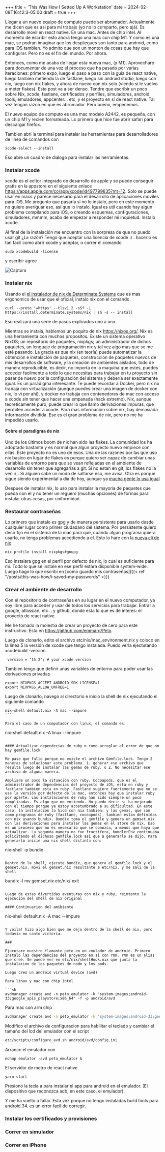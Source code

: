 +++
title = 'This Was How I Setted Up A Workstation'
date = 2024-02-08T16:42:3-05:00
draft = true
+++

Llegar a un nuevo equipo de computo puede ser abrumador. Actualmente me dicen que es asi para mi trabajo (yo no lo comparto, pero ajá). Es desarrollo movil en react native. En una mac. Antes de chip intel. Al momento de escribir esto ahora tengo una mac con chip M1. Y como es una mac, se podran imaginar que los despliegues son tanto para android, como para iOS tambien. Yo admito que son un monton de cosas que hay que configurar. Pero no es el fin del mundo. Por ahora.

Entonces, como me acaba de llegar esta nueva mac, (y M1). Aprovechare para documentar de una vez el proceso que ha pasado por varias iteraciones: primero expo, luego el paso a paso con la guia de react native, luego tambien metiendo la de fastlane, luego sin android studio, luego con nix, luego con nix flakes, y ahora de nuevo con nix solo (viendo si le vuelvo a meter flakes). Este post va a ser denso. Tendre que escribir un poco sobre Nix, xcode, fastlane, certificados y perfiles, simuladores, android tools, emuladores, appcenter... etc, y el proyecto en sí de react native. Tal vez tengan razon en que es abrumador. Pero bueno, empecemos.

El nuevo equipo de computo es una mac modelo A2442, es pequeña, con un chip M1 y recien formateada. Lo primero que hice fue abrir safari para descargar firefox.

Tambien abri la terminal para instalar las herramientas para desarrolladores de linea de comandos con

```
xcode-select --install
```

Eso abre un cuadro de dialogo para instalar las herramientas.

### Instalar xcode

xcode es el editor integrado de desarrollo de apple y se puede conseguir gratis en la appstore en el siguiente enlace https://apps.apple.com/co/app/xcode/id497799835?mt=12. Solo se puede usar en macs y parece necesario para el desarrollo de aplicaciones moviles para iOS. Me pregunto que pasaría si no lo instalo, pero en este momento no quiero averiguar eso, así que lo instalo.
Igual es util cuando hay algun problema compilando para iOS, o creando esquemas, configuraciones, simuladores, mmmm, acabo de empezar a responder mi inquietud. Instalo xcode.

Al final de la instalación me encuentro con la sorpresa de que no puedo usar git ¿La razón? Tengo que aceptar una licencia de xcode :/ . hacerlo es tan facil como abrir xcode y aceptar, o correr el comando

```
sudo xcodebuild -license
```

y escribir agree

![Captura](assets/image1.png)

### Instalar nix

Usando el [el instalador de nix de Determinate Systems](https://github.com/DeterminateSystems/nix-installer) que es mas ergonomico de usar que el oficial, instalo nix con el comando.

```
curl --proto '=https' --tlsv1.2 -sSf -L https://install.determinate.systems/nix | sh -s -- install
```

Eso realizará una serie de pasos explicados uno a uno.

Mientras se instala, hablemos un poquito de nix https://nixos.org/. Nix es una herramienta con muchos propositos. Existe un sistema operativo NixOS; un repositorio de paquetes, nixpkgs; un administrador de dichos paquetes, un lenguaje de programación nix y tal vez algo mas que se me esté pasando. La gracia es que nix (en teoría) puede automatizar la obtención e instalación de paquetes, construcción de paquetes nuevos de mis desarrollos de software, y la creación de ambientes aislados, todo de manera reproducible, es decir, no importa en la maquina que estes, puedes acceder facilmente a todo lo que necesitas para trabajar en tu proyecto sin pasar de nuevo por la configuración del sistema y debería ser exactamente igual. Es un paradigma interesante. Te puede recordar a Docker, pero nix no trabaja con virtualización (aunque puedes crear una imagen de docker con nix, lo vi por ahi), y docker no trabaja con contenedores de mac con acceso a xcode sin tener que hacer una empanada (hack extremo). Nix, aunque teoreticamente puro, puede crear lo que llamo derivaciones impuras, que permiten acceder a xcode. Para mas información sobre nix, hay demasiada información dividida. Ese es el gran problema de nix, pero no me ha impedido usarlo.

#### Sobre el paradigma de nix

Uno de los últimos boom de nix han sido las flakes. La comunidad los ha adoptado bastante y es normal que algun proyecto nuevo empiece con ellas. Este proyecto no es uno de esos. Una de las razones por las que uso nix basico en lugar de flakes es porque quiero ser capaz de cambiar unas variables de entorno para que se vean reflejadas en el ambiente de desarrollo sin tener que agregarlas a git. Si no estan en git, los flakes no la ven :( . Si alguien sabe un modo de saltarse eso, me avisa. Otra es porque sigue siendo experimental a dia de hoy, aunque ya [mucha gente lo usa igual](https://determinate.systems/posts/experimental-does-not-mean-unstable)

Despues de instalar nix, lo uso para instalar la mayoria de paquetes que pueda con el y no tener un reguero (muchas opciones) de formas para instalar otras cosas, por uniformidad.

### Restaurar contraseñas

Lo primero que instalo es gpg y de manera persistente para usarlo desde cualquier lugar como primer ciudadano del sistema. Por persistente quiero decir fijo en el sistema de la mac para que, cuando algun programa quiera usarlo, no tenga problemas accediendo a el. Esto lo hare con la [nueva cli de nix](https://nixos.org/manual/nix/stable/command-ref/new-cli/nix)

```
nix profile install nixpkgs#gnupg
```

Eso instalara gpg en el perfil por defecto de nix, lo cual es suficiente para mi. Todo lo que se instale en ese perfil estara disponible system-wide. Luego hago lo que escribi en [como guardo mis contraseñas]({{< ref "/posts/this-was-how/i-saved-my-passwords" >}})

### Crear el ambiente de desarrollo

Con el repositorio de contraseñas en su lugar en el nuevo computador, ya soy libre para acceder y usar de todos los servicios para trabajar. Entrar a  google, atlassian, etc... y github, donde esta lo que es de interes: el proyecto de react native.

Me he tomado la molestia de crear un proyecto de cero para este instructivo. Esta en https://github.com/emmarq/Peto.

Luego de clonarlo, edito el archivo etc/nix/mac_environment.nix y coloco en la linea 5 la versión de xcode que tengo instalada. Puedo verla ejectutando xcodebuild -version

```
 version = "15.2"; # your xcode version
```

Tambien tengo que definir unas variables de entorno para poder usar las derivaciones privadas

```
export NIXPKGS_ACCEPT_ANDROID_SDK_LICENSE=1
export NIXPKGS_ALLOW_UNFREE=1
```

Luego de clonarlo, navego al directorio e inicio la shell de nix ejecutando el siguiente comando

```
nix-shell default.nix -A mac --impure
``` 

Para el caso de un computador con linux, el comando es:

```
nix-shell default.nix -A linux --impure
```

#### Actualizar dependecias de ruby o como arreglar el error de que no hay gemfile.lock

Me paso que fallo porque no existe el archivo Gemfile.lock. Tengo 2 maneras de solucionar este problema. 1. generar ese archivo que resulta luego de instalar las gemas de ruby, o 2. No necesitar ese archivo de alguna manera.

Ampliare un poco la situación con ruby. Cocoapods, que es el administrador de dependencias del proyecto de iOS, esta en ruby y fastlane tambien esta en ruby. Fastlane sugiere fuertemente que no se use la versión por defecto de la mac, entonces hay que instalar ruby por aparte. Las instalaciones de ruby han sido siempre un poco complicadas. Es algo que no entiendo. No puedo decir si ha mejorado con el tiempo porque ya estoy acostumbrado a su dificultad. En este caso, la instalación la hice con nix tambien; y las gemas, que son como programas de ruby (fastlane, cocoapods), tambien estan definidas con nix usando bundix. Bundix toma el gemfile y genera un gemset.nix con las derivaciones para instalar las gemas en el store de nix. Eso es un proceso que no es necesario que se conozca, a menos que haya que actualizar. La segunda manera no fue fructifera, bundlerEnv continuaba solicitando el dichoso gemfile.lock asi que a generarlo se dijo. Para generarlo inicie una nix shell distinta con:

```
nix-shell -p bundix
```

Dentro de la shell, ejecute bundix, que genera el gemfile.lock y el gemset.nix, movi el gemset.nix resultante a etc/nix, y me sali de la shell

```
bundix -l
mv gemset.nix etc/nix/
exit
```

Luego de estas divertidas aventuras con nix y ruby, reintento la ejecución del shell de nix original

#### Continuacion del amibiente

```
nix-shell default.nix -A mac --impure
``` 

Y voila! hizo algo bien que me dejo dentro de la shell de nix, pero todavia no canto victoria.

###

Ejecutare nuestro flamante peto en un emulador de android. Primero instalo las dependencias del proyecto en si con rmn. rmn es un alias que creé. Se puede ver en etc/nix/shellHook.nix que junta la instalacion de los paquetes de node y los pods.

Luego creo un android virtual device (avd)

Para linux y mac con chip intel

```sh
avdmanager create avd -n peto_emulator -k "system-images;android-33;google_apis_playstore;x86_64" -f -p android/avd
```

Para mac con arm chip

```sh
avdmanager create avd -n peto_emulator -k "system-images;android-33;google_apis;arm64-v8a" -p android/avd
```

Modifico el archivo de configuracion para habilitar el teclado y cambiar el tamaño del lcd del emulador con el script

```sh
etc/scripts/configure_avd.sh android/avd/config.ini
```

Arranco el emulador con

```
nohup emulator -avd peto_emulator &
```

El servidor de metro de react native
```
yarn start
```

Presiono la tecla a para instalar el app para android en el emulador. (El dispositivo que reconozca adb, en este caso, el emulador).

Y me ha vuelto a fallar. Esta vez porque no tengo instaladas build tools para android 34. es un error facil de corregir.

### Instalar los certificados y provisiones

### Correr en simulador

### Correr en iPhone

